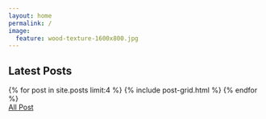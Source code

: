 ```yaml
---
layout: home
permalink: /
image:
  feature: wood-texture-1600x800.jpg
---
```


<h2 class="post-title">Latest Posts</h2>
<div class="tiles">
{% for post in site.posts limit:4 %}
	{% include post-grid.html %}
{% endfor %}
</div><!-- /.tiles -->

<div>
    <a href="{{ site.url }}/articles/" class="btn">All Post</a>
</div>